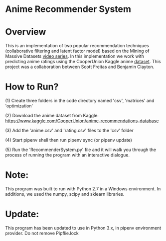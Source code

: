 # Anime Recommender System

# Overview
This is an implementation of two popular recommendation techniques (collaborative filtering and latent factor model) based on the Mining of Massive Datasets [video series](https://www.youtube.com/watch?v=xoA5v9AO7S0&list=PLLssT5z_DsK9JDLcT8T62VtzwyW9LNepV). In this implementation we work with predicting anime ratings using the CooperUnion Kaggle anime [dataset](https://www.kaggle.com/CooperUnion/anime-recommendations-database). This project was a collaboration between Scott Freitas and Benjamin Clayton.

# How to Run?
(1) Create three folders in the code directory named 'csv', 'matrices' and 'optimization'

(2) Download the anime dataset from Kaggle: https://www.kaggle.com/CooperUnion/anime-recommendations-database

(3) Add the 'anime.csv' and 'rating.csv' files to the 'csv' folder

(4) Start pipenv shell then run pipenv sync (or pipenv update)

(5) Run the 'RecommenderSystem.py' file and it will walk you through the process of running the program with
an interactive dialogue.

# Note:
This program was built to run with Python 2.7 in a Windows environment. In additions, we used the numpy, scipy and sklearn libraries.
# Update:
This program has been updated to use in Python 3.x, in pipenv environment provider. Do not remove Pipflie.lock
